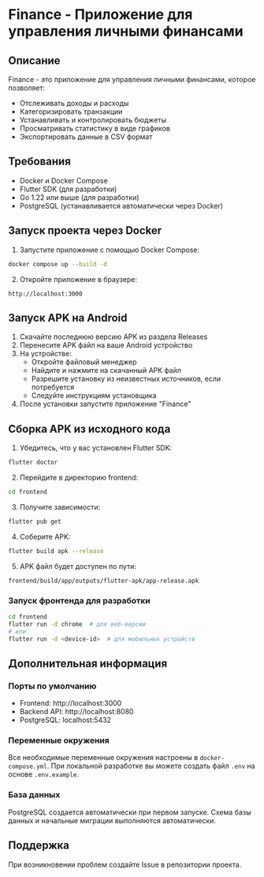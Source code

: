 # Finance - Приложение для управления личными финансами

## Описание
Finance - это приложение для управления личными финансами, которое позволяет:
- Отслеживать доходы и расходы
- Категоризировать транзакции
- Устанавливать и контролировать бюджеты
- Просматривать статистику в виде графиков
- Экспортировать данные в CSV формат

## Требования
- Docker и Docker Compose
- Flutter SDK (для разработки)
- Go 1.22 или выше (для разработки)
- PostgreSQL (устанавливается автоматически через Docker)

## Запуск проекта через Docker
1. Запустите приложение с помощью Docker Compose:
```bash
docker compose up --build -d
```

2. Откройте приложение в браузере:
```
http://localhost:3000
```

## Запуск APK на Android
1. Скачайте последнюю версию APK из раздела Releases
2. Перенесите APK файл на ваше Android устройство
3. На устройстве:
   - Откройте файловый менеджер
   - Найдите и нажмите на скачанный APK файл
   - Разрешите установку из неизвестных источников, если потребуется
   - Следуйте инструкциям установщика
4. После установки запустите приложение "Finance"

## Сборка APK из исходного кода
1. Убедитесь, что у вас установлен Flutter SDK:
```bash
flutter doctor
```

2. Перейдите в директорию frontend:
```bash
cd frontend
```

3. Получите зависимости:
```bash
flutter pub get
```

4. Соберите APK:
```bash
flutter build apk --release
```

5. APK файл будет доступен по пути:
```
frontend/build/app/outputs/flutter-apk/app-release.apk
```

### Запуск фронтенда для разработки
```bash
cd frontend
flutter run -d chrome  # для веб-версии
# или
flutter run -d <device-id>  # для мобильных устройств
```

## Дополнительная информация

### Порты по умолчанию
- Frontend: http://localhost:3000
- Backend API: http://localhost:8080
- PostgreSQL: localhost:5432

### Переменные окружения
Все необходимые переменные окружения настроены в `docker-compose.yml`. При локальной разработке вы можете создать файл `.env` на основе `.env.example`.

### База данных
PostgreSQL создается автоматически при первом запуске. Схема базы данных и начальные миграции выполняются автоматически.

## Поддержка
При возникновении проблем создайте Issue в репозитории проекта. 